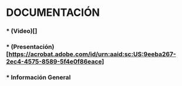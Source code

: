 # DOCUMENTACIÓN

### * (Video)[]

### * (Presentación)[https://acrobat.adobe.com/id/urn:aaid:sc:US:9eeba267-2ec4-4575-8589-5f4e0f86eace]

### * Información General